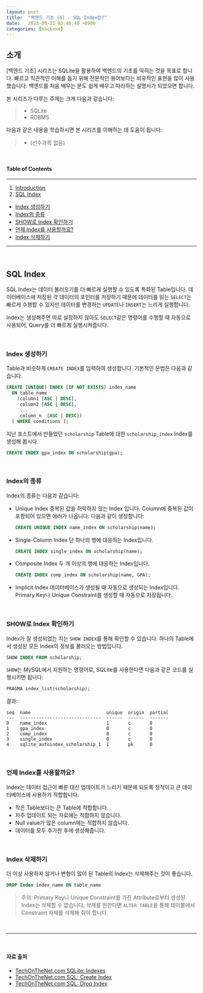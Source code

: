 ```yaml
---
layout: post
title:  "백엔드 기초 (6) - SQL Index란?"
date:   2023-09-21 03:40:48 +0900
categories: [backend]
---
```



## 소개
[백엔드 기초] 시리즈는 SQLite을 활용하여 백엔드의 기초를 익히는 것을 목표로 합니다. 빠르고 직관적인 이해를 돕기 위해 전문적인 용어보다는 비유적인 표현을 많이 사용했습니다. 백엔드를 처음 배우는 분도 쉽게 배우고 따라하는 설명서가 되었으면 합니다.

본 시리즈가 다루는 주제는 크게 다음과 같습니다:
> - SQLite
> - RDBMS

다음과 같은 내용을 학습하시면 본 시리즈를 이해하는 데 도움이 됩니다:
> - (선수과목 없음)

&nbsp;
&nbsp;
&nbsp;
&nbsp;
&nbsp;

#### Table of Contents
---
1. [Introduction](#소개)
2. [SQL Index](#sql-index)
  - [Index 생성하기](#index-생성하기)
  - [Index의 종류](#index의-종류)
  - [SHOW로 Index 확인하기](#show로-index-확인하기)
  - [언제 Index를 사용할까요?](#언제-index를-사용할까요)
  - [Index 삭제하기](#index-삭제하기)

---

&nbsp;
&nbsp;
&nbsp;
&nbsp;
&nbsp;

## SQL Index

SQL Index는 데이터 불러오기를 더 빠르게 실행할 수 있도록 특화된 Table입니다. 데이터베이스에 저장된 각 데이터의 포인터를 저장하기 때문에 데이터를 읽는 `SELECT`는 빠르게 수행할 수 있지만 데이터를 변경하는 `UPDATE`나 `INSERT`는 느리게 실행합니다.

Index는 생성해주면 따로 설정하지 않아도 `SELECT`같은 명령어를 수행할 때 자동으로 사용되어, Query를 더 빠르게 실행시켜줍니다.

&nbsp;

### Index 생성하기

Table과 비슷하게 `CREATE INDEX`를 입력하여 생성합니다. 기본적인 문법은 다음과 같습니다.
```sql
CREATE [UNIQUE] INDEX [IF NOT EXISTS] index_name
  ON table_name
    (column1 [ASC | DESC],
     column2 [ASC | DESC],
     ...
     column_n  [ASC | DESC])
  [ WHERE conditions ];
```

지난 포스트에서 만들었던 `scholarship` Table에 대한 `scholarship_index` Index를 생성해 봅시다.

```sql
CREATE INDEX gpa_index ON scholarship(gpa);
```

&nbsp;

### Index의 종류

Index의 종류는 다음과 같습니다:
- Unique Index
  중복된 값을 허락하지 않는 Index 입니다. Column에 중복된 값이 포함되어 있으면 에러가 나옵니다.
  다음과 같이 생성합니다:
  ```sql
  CREATE UNIQUE INDEX name_index ON scholarship(name);
  ```
- Single-Column Index
  단 하나의 행에 대응하는 Index입니다.
  ```sql
  CREATE INDEX single_index ON scholarship(name);
  ```
- Composite Index
  두 개 이상의 행에 대응하는 Index입니다.
  ```sql
  CREATE INDEX comp_index ON scholarship(name, GPA);
  ```
- Implicit Index
  데이터베이스가 생성될 때 자동으로 생성되는 Index입니다. Primary Key나 Unique Constraint를 생성할 때 자동으로 저장됩니다.

&nbsp;

### SHOW로 Index 확인하기

Index가 잘 생성되었는 지는 `SHOW INDEX`를 통해 확인할 수 있습니다. 하나의 Table에서 생성된 모든 Index의 정보를 불러오는 방법입니다.
```sql
SHOW INDEX FROM scholarship;
```
`SHOW`는 MySQL에서 지원하는 명령어로, SQLite를 사용한다면 다음과 같은 코드를 실행시키면 됩니다:
```sql
PRAGMA index_list(scholarship);
```
결과:
```
seq  name                            unique  origin  partial
---  ------------------------------  ------  ------  -------
0    name_index                      1       c       0
1    gpa_index                       0       c       0
2    comp_index                      0       c       0
3    single_index                    0       c       0
4    sqlite_autoindex_scholarship_1  1       pk      0
```

&nbsp;

### 언제 Index를 사용할까요?

Index는 데이터 접근이 빠른 대신 업데이트가 느리기 때문에 되도록 정적이고 큰 데이터베이스에 사용하기 적합합니다.

- 작은 Table보다는 큰 Table에 적합합니다.
- 자주 업데이트 되는 자료에는 적합하지 않습니다.
- Null value가 많은 column에는 적합하지 않습니다.
- 데이터를 모두 추가한 후에 생성해줍니다.

&nbsp;

### Index 삭제하기

더 이상 사용하지 않거나 변형이 많이 된 Table의 Index는 삭제해주는 것이 좋습니다.
```sql
DROP Index index_name ON table_name
```
> 주의: Primary Key나 Unique Constraint를 가진 Attribute로부터 생성된 Index는 삭제할 수 없습니다. 삭제를 원한다면 `ALTER TABLE`을 통해 테이블에서 Constraint 자체를 삭제해 줘야 합니다.


&nbsp;
&nbsp;

---

&nbsp;
&nbsp;
&nbsp;
&nbsp;
&nbsp;

#### 자료 출처
- [TechOnTheNet.com SQLite: Indexes](#https://www.techonthenet.com/sqlite/indexes.php#:~:text=The%20syntax%20to%20create%20an,UNIQUE)
- [TechOnTheNet.com SQL: Create Index](#https://www.tutorialspoint.com/sql/sql-create-index.htm)
- [TechOnTheNet.com SQL: Drop Index](#https://www.tutorialspoint.com/sql/sql-drop-index.htm)
